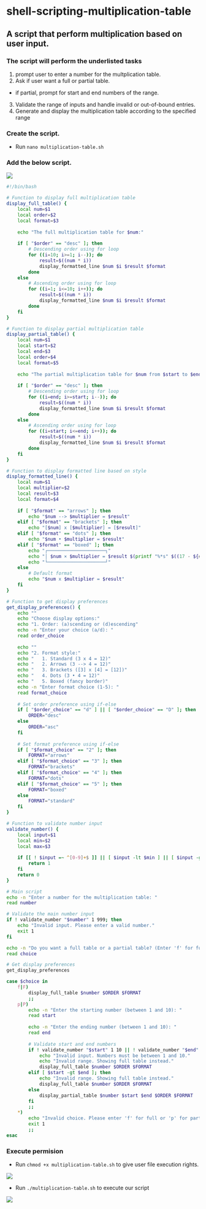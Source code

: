 # shell-scripting-multiplication-table
## A script that perform multiplication based on user input.

### The script will perform the underlisted tasks
1. prompt user to enter a number for the multplication  table.
2. Ask if user want a full or partial table.
  * if partial, prompt for start and end numbers of the range.
3. Validate the range of inputs and handle invalid or out-of-bound entries.
4. Generate and display the multiplication table according to the specified range

### Create the script.
* Run `nano multiplication-table.sh`

### Add the below script.
![](./img/Pasted%20image.png)

```bash
#!/bin/bash

# Function to display full multiplication table
display_full_table() {
    local num=$1
    local order=$2
    local format=$3
    
    echo "The full multiplication table for $num:"
    
    if [ "$order" == "desc" ]; then
        # Descending order using for loop
        for ((i=10; i>=1; i--)); do
            result=$((num * i))
            display_formatted_line $num $i $result $format
        done
    else
        # Ascending order using for loop
        for ((i=1; i<=10; i++)); do
            result=$((num * i))
            display_formatted_line $num $i $result $format
        done
    fi
}

# Function to display partial multiplication table
display_partial_table() {
    local num=$1
    local start=$2
    local end=$3
    local order=$4
    local format=$5
    
    echo "The partial multiplication table for $num from $start to $end:"
    
    if [ "$order" == "desc" ]; then
        # Descending order using for loop
        for ((i=end; i>=start; i--)); do
            result=$((num * i))
            display_formatted_line $num $i $result $format
        done
    else
        # Ascending order using for loop
        for ((i=start; i<=end; i++)); do
            result=$((num * i))
            display_formatted_line $num $i $result $format
        done
    fi
}

# Function to display formatted line based on style
display_formatted_line() {
    local num=$1
    local multiplier=$2
    local result=$3
    local format=$4
    
    if [ "$format" == "arrows" ]; then
        echo "$num --> $multiplier = $result"
    elif [ "$format" == "brackets" ]; then
        echo "[$num] x [$multiplier] = [$result]"
    elif [ "$format" == "dots" ]; then
        echo "$num • $multiplier = $result"
    elif [ "$format" == "boxed" ]; then
        echo "┌─────────────────────┐"
        echo "│ $num × $multiplier = $result $(printf "%*s" $((17 - ${#num} - ${#multiplier} - ${#result})) "")│"
        echo "└─────────────────────┘"
    else
        # Default format
        echo "$num x $multiplier = $result"
    fi
}

# Function to get display preferences
get_display_preferences() {
    echo ""
    echo "Choose display options:"
    echo "1. Order: (a)scending or (d)escending"
    echo -n "Enter your choice (a/d): "
    read order_choice
    
    echo ""
    echo "2. Format style:"
    echo "   1. Standard (3 x 4 = 12)"
    echo "   2. Arrows (3 --> 4 = 12)"
    echo "   3. Brackets ([3] x [4] = [12])"
    echo "   4. Dots (3 • 4 = 12)"
    echo "   5. Boxed (fancy border)"
    echo -n "Enter format choice (1-5): "
    read format_choice
    
    # Set order preference using if-else
    if [ "$order_choice" == "d" ] || [ "$order_choice" == "D" ]; then
        ORDER="desc"
    else
        ORDER="asc"
    fi
    
    # Set format preference using if-else
    if [ "$format_choice" == "2" ]; then
        FORMAT="arrows"
    elif [ "$format_choice" == "3" ]; then
        FORMAT="brackets"
    elif [ "$format_choice" == "4" ]; then
        FORMAT="dots"
    elif [ "$format_choice" == "5" ]; then
        FORMAT="boxed"
    else
        FORMAT="standard"
    fi
}

# Function to validate number input
validate_number() {
    local input=$1
    local min=$2
    local max=$3
    
    if [[ ! $input =~ ^[0-9]+$ ]] || [ $input -lt $min ] || [ $input -gt $max ]; then
        return 1
    fi
    return 0
}

# Main script
echo -n "Enter a number for the multiplication table: "
read number

# Validate the main number input
if ! validate_number "$number" 1 999; then
    echo "Invalid input. Please enter a valid number."
    exit 1
fi

echo -n "Do you want a full table or a partial table? (Enter 'f' for full, 'p' for partial): "
read choice

# Get display preferences
get_display_preferences

case $choice in
    f|F)
        display_full_table $number $ORDER $FORMAT
        ;;
    p|P)
        echo -n "Enter the starting number (between 1 and 10): "
        read start
        
        echo -n "Enter the ending number (between 1 and 10): "
        read end
        
        # Validate start and end numbers
        if ! validate_number "$start" 1 10 || ! validate_number "$end" 1 10; then
            echo "Invalid input. Numbers must be between 1 and 10."
            echo "Invalid range. Showing full table instead."
            display_full_table $number $ORDER $FORMAT
        elif [ $start -gt $end ]; then
            echo "Invalid range. Showing full table instead."
            display_full_table $number $ORDER $FORMAT
        else
            display_partial_table $number $start $end $ORDER $FORMAT
        fi
        ;;
    *)
        echo "Invalid choice. Please enter 'f' for full or 'p' for partial."
        exit 1
        ;;
esac
```
### Execute permision
* Run `chmod +x multiplication-table.sh` to give user file execution rights.

![](./img/Pasted%20image%20(2).png)

* Run `./multiplication-table.sh` to execute our script

![](./img/Pasted%20image%20(3).png)
